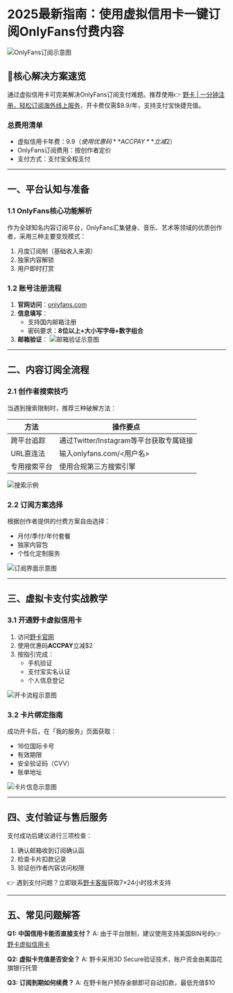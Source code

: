 # 2025最新指南：使用虚拟信用卡一键订阅OnlyFans付费内容

![OnlyFans订阅示意图](https://bbtdd.com/wp-content/uploads/img/45320213.webp)

## 🔑核心解决方案速览
通过虚拟信用卡可完美解决OnlyFans订阅支付难题。推荐使用👉 [野卡 | 一分钟注册，轻松订阅海外线上服务](https://bbtdd.com/yeka)，开卡费仅需$9.9/年，支持支付宝快捷充值。

### 总费用清单
- 虚拟信用卡年费：$9.9（使用优惠码**ACCPAY**立减$2）
- OnlyFans订阅费用：按创作者定价
- 支付方式：支付宝全程支付

---

## 一、平台认知与准备
### 1.1 OnlyFans核心功能解析
作为全球知名内容订阅平台，OnlyFans汇集健身、音乐、艺术等领域的优质创作者，采用三种主要变现模式：
1. 月度订阅制（基础收入来源）
2. 独家内容解锁
3. 用户即时打赏

### 1.2 账号注册流程
1. **官网访问**：[onlyfans.com](https://onlyfans.com/)
2. **信息填写**：
   - 支持国内邮箱注册
   - 密码要求：**8位以上+大小写字母+数字组合**
3. **邮箱验证**：
   ![邮箱验证示意图](https://bbtdd.com/wp-content/uploads/img/5074165175926.webp)

---

## 二、内容订阅全流程
### 2.1 创作者搜索技巧
当遇到搜索限制时，推荐三种破解方法：

| 方法 | 操作要点 |
|------|----------|
| 跨平台追踪 | 通过Twitter/Instagram等平台获取专属链接 |
| URL直连法 | 输入onlyfans.com/<用户名> |
| 专用搜索平台 | 使用合规第三方搜索引擎 |

![搜索示例](https://bbtdd.com/wp-content/uploads/img/552943780086.webp)

### 2.2 订阅方案选择
根据创作者提供的付费方案自由选择：
- 月付/季付/年付套餐
- 独家内容包
- 个性化定制服务

![订阅界面示意图](https://bbtdd.com/wp-content/uploads/img/6919979449188295.webp)

---

## 三、虚拟卡支付实战教学
### 3.1 开通野卡虚拟信用卡
1. 访问[野卡官网](https://bbtdd.com/yeka)
2. 使用优惠码**ACCPAY**立减$2
3. 按指引完成：
   - 手机验证
   - 支付宝实名认证
   - 个人信息登记

![开卡流程示意图](https://bbtdd.com/wp-content/uploads/img/622310469052.webp)

### 3.2 卡片绑定指南
成功开卡后，在「我的服务」页面获取：
- 16位国际卡号
- 有效期限
- 安全验证码（CVV）
- 账单地址

![卡片信息示意图](https://bbtdd.com/wp-content/uploads/img/4443150781695643.webp)

---

## 四、支付验证与售后服务
支付成功后建议进行三项检查：
1. 确认邮箱收到订阅确认函
2. 检查卡片扣款记录
3. 验证创作者内容访问权限

👉 遇到支付问题？立即联系[野卡客服](https://bbtdd.com/yeka)获取7×24小时技术支持

---

## 五、常见问题解答
**Q1: 中国信用卡能否直接支付？**
A: 由于平台限制，建议使用支持美国BIN号的👉 [野卡虚拟信用卡](https://bbtdd.com/yeka)

**Q2: 虚拟卡充值是否安全？**
A: 野卡采用3D Secure验证技术，账户资金由美国花旗银行托管

**Q3: 订阅到期如何续费？**
A: 在野卡账户预存金额即可自动扣款，最低充值$10